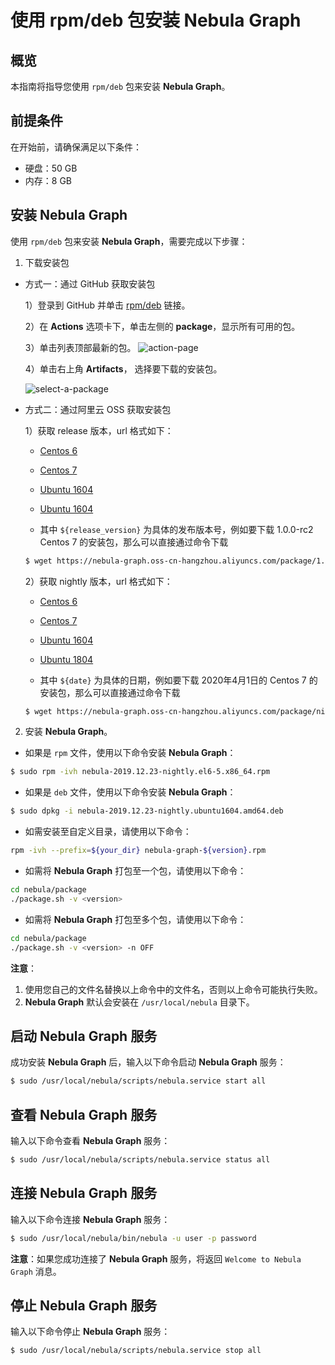 # 使用 rpm/deb 包安装 **Nebula Graph**

## 概览

本指南将指导您使用 `rpm/deb` 包来安装 **Nebula Graph**。

## 前提条件

在开始前，请确保满足以下条件：

* 硬盘：50 GB
* 内存：8 GB

## 安装 **Nebula Graph**

 使用 `rpm/deb` 包来安装 **Nebula Graph**，需要完成以下步骤：

1. 下载安装包

- 方式一：通过 GitHub 获取安装包

	1）登录到 GitHub 并单击 [rpm/deb](https://github.com/vesoft-inc/nebula/actions) 链接。

	2）在 **Actions** 选项卡下，单击左侧的 **package**，显示所有可用的包。

	3）单击列表顶部最新的包。
	![action-page](https://user-images.githubusercontent.com/40747875/71390992-59d1be80-263d-11ea-9d61-1d7fbeb1d8c5.png)

	4）单击右上角 **Artifacts**， 选择要下载的安装包。


	![select-a-package](https://user-images.githubusercontent.com/40747875/71389414-415ea580-2637-11ea-8930-eaef1e8a5d17.png)

- 方式二：通过阿里云 OSS 获取安装包

	1）获取 release 版本，url 格式如下：

	- [Centos 6](https://nebula-graph.oss-cn-hangzhou.aliyuncs.com/package/${release_version}/nebula-${release_version}.el6-5.x86_64.rpm)

	- [Centos 7](https://nebula-graph.oss-cn-hangzhou.aliyuncs.com/package/${release_version}/nebula-${release_version}.el7-5.x86_64.rpm)

	- [Ubuntu 1604](https://nebula-graph.oss-cn-hangzhou.aliyuncs.com/package/${release_version}/nebula-${release_version}.ubuntu1604.amd64.deb)

	- [Ubuntu 1604](https://nebula-graph.oss-cn-hangzhou.aliyuncs.com/package/${release_version}/nebula-${release_version}.ubuntu1804.amd64.deb)

	* 其中 `${release_version}` 为具体的发布版本号，例如要下载 1.0.0-rc2 Centos 7 的安装包，那么可以直接通过命令下载

	```bash
	$ wget https://nebula-graph.oss-cn-hangzhou.aliyuncs.com/package/1.0.0-rc2/nebula-1.0.0-rc2.el7-5.x86_64.rpm
	```

	2）获取 nightly 版本，url 格式如下：

	- [Centos 6](https://nebula-graph.oss-cn-hangzhou.aliyuncs.com/package/nightly/${date}/nebula-${date}-nightly.el6-5.x86_64.rpm)

	- [Centos 7](https://nebula-graph.oss-cn-hangzhou.aliyuncs.com/package/nightly/${date}/nebula-${date}-nightly.el7-5.x86_64.rpm)

	- [Ubuntu 1604](https://nebula-graph.oss-cn-hangzhou.aliyuncs.com/package/nightly/${date}/nebula-${date}-nightly.ubuntu1604.amd64.deb)

	- [Ubuntu 1804](https://nebula-graph.oss-cn-hangzhou.aliyuncs.com/package/nightly/${date}/nebula-${date}-nightly.ubuntu1804.amd64.deb)

	* 其中 `${date}` 为具体的日期，例如要下载 2020年4月1日的 Centos 7 的安装包，那么可以直接通过命令下载

	```bash
	$ wget https://nebula-graph.oss-cn-hangzhou.aliyuncs.com/package/nightly/2020.04.01/nebula-2020.04.01-nightly.el7-5.x86_64.rpm
	```

2. 安装 **Nebula Graph**。

* 如果是 `rpm` 文件，使用以下命令安装 **Nebula Graph**：

```bash
$ sudo rpm -ivh nebula-2019.12.23-nightly.el6-5.x86_64.rpm
```

* 如果是 `deb` 文件，使用以下命令安装 **Nebula Graph**：

```bash
$ sudo dpkg -i nebula-2019.12.23-nightly.ubuntu1604.amd64.deb
```

* 如需安装至自定义目录，请使用以下命令：

```bash
rpm -ivh --prefix=${your_dir} nebula-graph-${version}.rpm
```

* 如需将 **Nebula Graph** 打包至一个包，请使用以下命令：

```bash
cd nebula/package
./package.sh -v <version>
```

* 如需将 **Nebula Graph** 打包至多个包，请使用以下命令：

```bash
cd nebula/package
./package.sh -v <version> -n OFF
```

**注意**：

1. 使用您自己的文件名替换以上命令中的文件名，否则以上命令可能执行失败。
2. **Nebula Graph** 默认会安装在 `/usr/local/nebula` 目录下。

## 启动 **Nebula Graph** 服务

成功安装 **Nebula Graph** 后，输入以下命令启动 **Nebula Graph** 服务：

```bash
$ sudo /usr/local/nebula/scripts/nebula.service start all
```

## 查看 **Nebula Graph** 服务

输入以下命令查看 **Nebula Graph** 服务：

```bash
$ sudo /usr/local/nebula/scripts/nebula.service status all
```

## 连接 **Nebula Graph** 服务

输入以下命令连接 **Nebula Graph** 服务：

```bash
$ sudo /usr/local/nebula/bin/nebula -u user -p password
```

**注意**：如果您成功连接了 **Nebula Graph** 服务，将返回 `Welcome to Nebula Graph` 消息。

## 停止 **Nebula Graph** 服务

输入以下命令停止 **Nebula Graph** 服务：

```bash
$ sudo /usr/local/nebula/scripts/nebula.service stop all
```
